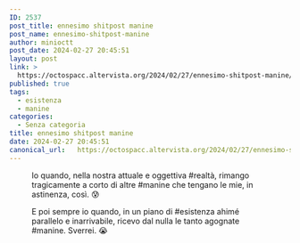 ```yaml
---
ID: 2537
post_title: ennesimo shitpost manine
post_name: ennesimo-shitpost-manine
author: minioctt
post_date: 2024-02-27 20:45:51
layout: post
link: >
  https://octospacc.altervista.org/2024/02/27/ennesimo-shitpost-manine/
published: true
tags:
  - esistenza
  - manine
categories:
  - Senza categoria
title: ennesimo shitpost manine
date: 2024-02-27 20:45:51
canonical_url:   https://octospacc.altervista.org/2024/02/27/ennesimo-shitpost-manine/
---
```

<!-- wp:image {"id":2545,"sizeSlug":"large"} -->
<figure class="wp-block-image size-large"><img src="{{site.cdnurl}}/assets/uploads/2024/02/img_2024-02-27-19-05-15-078-02_17946960810713100324-953x1440.jpeg" alt="" class="wp-image-2545"/><figcaption class="wp-element-caption">Io quando, nella nostra attuale e oggettiva #realtà, rimango tragicamente a corto di altre #manine che tengano le mie, in astinenza, così. 😰</figcaption></figure>
<!-- /wp:image -->

<!-- wp:image {"id":2546,"sizeSlug":"large"} -->
<figure class="wp-block-image size-large"><img src="{{site.cdnurl}}/assets/uploads/2024/02/img_2024-02-27-19-04-02-821-016470781550599839170-880x1440.jpeg" alt="" class="wp-image-2546"/><figcaption class="wp-element-caption">E poi sempre io quando, in un piano di #esistenza ahimé parallelo e inarrivabile, ricevo dal nulla le tanto agognate #manine. Sverrei. 😭</figcaption></figure>
<!-- /wp:image -->